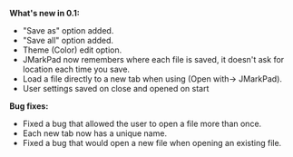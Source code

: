 **What's new in 0.1:**


* "Save as" option added.
* "Save all" option added.
* Theme (Color) edit option.
* JMarkPad now remembers where each file is saved, it doesn't ask for location each time you save.
* Load a file directly to a new tab when using (Open with-> JMarkPad).
* User settings saved on close and opened on start

**Bug fixes:**

* Fixed a bug that allowed the user to open a file more than once.
* Each new tab now has a unique name.
* Fixed a bug that would open a new file when opening an existing file.